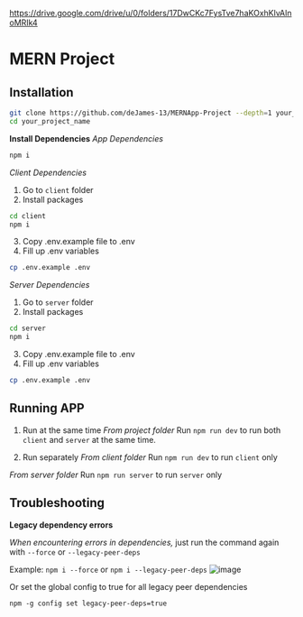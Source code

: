 https://drive.google.com/drive/u/0/folders/17DwCKc7FysTve7haKOxhKlvAlnoMRIk4 

# MERN Project

## Installation

```bash
git clone https://github.com/deJames-13/MERNApp-Project --depth=1 your_project_name
cd your_project_name 
```

**Install Dependencies**
_App Dependencies_
```bash
npm i
```
_Client Dependencies_
1. Go to `client` folder
2. Install packages
```bash
cd client
npm i
```
3. Copy .env.example file to .env
4. Fill up .env variables
```bash
cp .env.example .env
```


_Server Dependencies_
1. Go to `server` folder
2. Install packages
```bash
cd server
npm i
```
3. Copy .env.example file to .env
4. Fill up .env variables
```bash
cp .env.example .env
```

## Running APP
1. Run at the same time
_From project folder_
Run `npm run dev` to run both `client` and `server` at the same time.

2. Run separately
_From client folder_
Run `npm run dev` to run `client` only

_From server folder_
Run `npm run server` to run `server` only

## Troubleshooting
**Legacy dependency errors**

  _When encountering errors in dependencies,_ just run the command again with `--force` or `--legacy-peer-deps`
  
  Example: `npm i --force` or `npm i --legacy-peer-deps`
  ![image](https://github.com/user-attachments/assets/97f0ccac-1348-4386-b9f5-af20f881107f)

  Or set the global config to true for all legacy peer dependencies

  `npm -g config set legacy-peer-deps=true`

